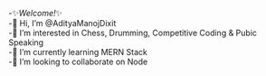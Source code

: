 
-✨_Welcome!_✨<br> 
-👋 Hi, I’m @AdityaManojDixit <br>
-👀 I’m interested in Chess, Drumming, Competitive Coding & Pubic Speaking<br>
-🌱 I’m currently learning MERN Stack<br>
-💞️ I’m looking to collaborate on Node<br>

